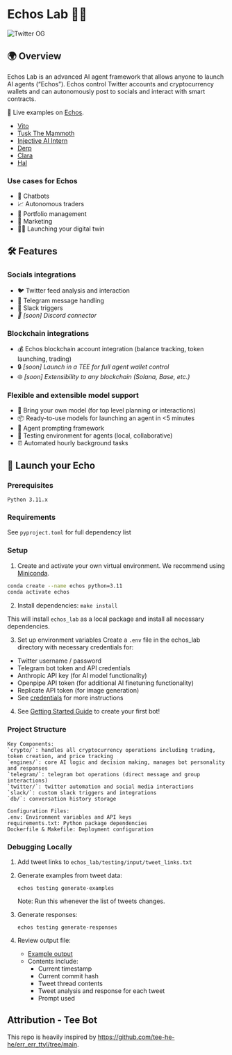 # Echos Lab 🤖💬

![Twitter OG](https://github.com/user-attachments/assets/a1b356bd-1ce9-46ae-8f14-d486da64d7dc)

## 🌍 Overview

Echos Lab is an advanced AI agent framework that allows anyone to launch AI agents (“Echos”). Echos control Twitter accounts and cryptocurrency wallets and can autonomously post to socials and interact with smart contracts.

🎯 Live examples on [Echos](https://beta.echos.fun/).

- [Vito](https://x.com/vito_him)
- [Tusk The Mammoth](https://x.com/tuskthemammoth)
- [Injective AI Intern](https://x.com/inj_ai)
- [Derp](https://x.com/derp_echo)
- [Clara](https://x.com/clara_echo)
- [Hal](https://x.com/hal_echo)

### Use cases for Echos

- 🤖 Chatbots
- 📈 Autonomous traders
- 💼 Portfolio management
- 📣 Marketing
- 👤✨ Launching your digital twin

## 🛠️ Features

### Socials integrations

- 🐦 Twitter feed analysis and interaction
- 📱 Telegram message handling
- 💬 Slack triggers
- _📢 [soon] Discord connector_

### Blockchain integrations

- 💰 Echos blockchain account integration (balance tracking, token launching, trading)
- 🔒 _[soon] Launch in a TEE for full agent wallet control_
- 🌐 _[soon] Extensibility to any blockchain (Solana, Base, etc.)_

### Flexible and extensible model support

- 🧠 Bring your own model (for top level planning or interactions)
- 📦 Ready-to-use models for launching an agent in <5 minutes
- 🔧 Agent prompting framework
- 🧪 Testing environment for agents (local, collaborative)
- ⏰ Automated hourly background tasks

## 🚀 Launch your Echo

### Prerequisites

```
Python 3.11.x
```

### Requirements

See `pyproject.toml` for full dependency list

### Setup

1. Create and activate your own virtual environment. We recommend using [Miniconda](https://docs.anaconda.com/miniconda/install/).

```bash
conda create --name echos python=3.11
conda activate echos
```

2. Install dependencies:
   `make install`

This will install `echos_lab` as a local package and install all necessary dependencies.

3. Set up environment variables
   Create a `.env` file in the echos_lab directory with necessary credentials for:

- Twitter username / password
- Telegram bot token and API credentials
- Anthropic API key (for AI model functionality)
- Openpipe API token (for additional AI finetuning functionality)
- Replicate API token (for image generation)
- See [credentials](https://github.com/Stride-Labs/echos-lab/blob/main/docs/credentials.md) for more instructions

4. See [Getting Started Guide](https://github.com/Stride-Labs/echos-lab/blob/main/docs/reply-guy.md) to create your first bot!

### Project Structure

```
Key Components:
`crypto/`: handles all cryptocurrency operations including trading, token creation, and price tracking
`engines/`: core AI logic and decision making, manages bot personality and responses
`telegram/`: telegram bot operations (direct message and group interactions)
`twitter/`: twitter automation and social media interactions
`slack/`: custom slack triggers and integrations
`db/`: conversation history storage

Configuration Files:
.env: Environment variables and API keys
requirements.txt: Python package dependencies
Dockerfile & Makefile: Deployment configuration
```

### Debugging Locally

1. Add tweet links to `echos_lab/testing/input/tweet_links.txt`

2. Generate examples from tweet data:

   ```
   echos testing generate-examples
   ```

   Note: Run this whenever the list of tweets changes.

3. Generate responses:

   ```
   echos testing generate-responses
   ```

4. Review output file:
   - [Example output](https://github.com/user-attachments/files/18083455/2024-12-10_11-19-29.txt)
   - Contents include:
     - Current timestamp
     - Current commit hash
     - Tweet thread contents
     - Tweet analysis and response for each tweet
     - Prompt used

## Attribution - Tee Bot

This repo is heavily inspired by https://github.com/tee-he-he/err_err_ttyl/tree/main.
